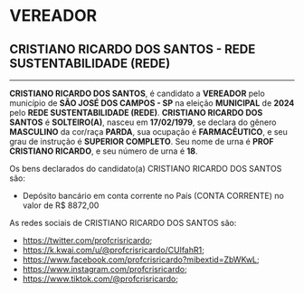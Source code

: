 # VEREADOR
## CRISTIANO RICARDO DOS SANTOS - REDE SUSTENTABILIDADE (REDE)
---
**CRISTIANO RICARDO DOS SANTOS**, é candidato a **VEREADOR** pelo município de **SÃO JOSÉ DOS CAMPOS - SP** na eleição **MUNICIPAL** de **2024** pelo **REDE SUSTENTABILIDADE (REDE)**.
**CRISTIANO RICARDO DOS SANTOS** é **SOLTEIRO(A)**, nasceu em **17/02/1979**, se declara do gênero **MASCULINO** da cor/raça **PARDA**, sua ocupação é **FARMACÊUTICO**, e seu grau de instrução é **SUPERIOR COMPLETO**.
Seu nome de urna é **PROF CRISTIANO RICARDO**, e seu número de urna é **18**.

Os bens declarados do candidato(a) CRISTIANO RICARDO DOS SANTOS são: 
- Depósito bancário em conta corrente no País (CONTA CORRENTE) no valor de R$ 8872,00

As redes sociais de CRISTIANO RICARDO DOS SANTOS são:
- https://twitter.com/profcrisricardo;
- https://k.kwai.com/u/@profcrisricardo/CUlfahR1;
- https://www.facebook.com/profcrisricardo?mibextid=ZbWKwL;
- https://www.instagram.com/profcrisricardo;
- https://www.tiktok.com/@profcrisricardo;